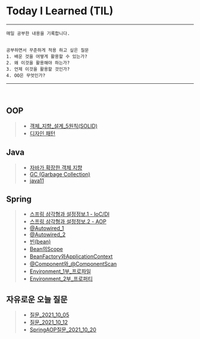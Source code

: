 # Today I Learned (TIL)
---

```
매일 공부한 내용을 기록합니다.


공부하면서 꾸준하게 적용 하고 싶은 질문
1. 배운 것을 어떻게 활용할 수 있는가?
2. 왜 이것을 활용해야 하는가?
3. 언제 이것을 활용할 것인가?
4. OO은 무엇인가?

```
---
<br>

## **OOP**
> - [객체_지향_설계_5원칙(SOLID)](./2021_10/객체_지향_설계_5원칙(SOLID).md)
> - [디자인 패턴](./2021_10/디자인_패턴.md)

## **Java**
> - [자바가 확장한 객체 지향](./2021_10/자바가_확장한_객체지향.md)
> - [GC (Garbage Collection)](./2021_10/GC(Garbage_Collection).md)
> - [java11](./2021_10/java11.md)

## **Spring**
> - [스프링 삼각형과 설정정보.1 - IoC/DI](./2021_10/IoC_DI.md)
> - [스프링 삼각형과 설정정보.2 - AOP](./2021_10/AOP.md)
> - [@Autowired_1](./2021_10/@Autowired_1.md)
> - [@Autowired_2](./2021_10/@Autowired_2.md)
> - [빈(bean)](./2021_10/빈(Bean).md)
> - [Bean의Scope](./2021_10/Bean의Scope.md)
> - [BeanFactory와ApplicationContext](./2021_10/BeanFactory와ApplicationContext.md)
> - [@Component와_@ComponentScan](./2021_10/@Component와_@ComponentScan.md)
> - [Environment_1부_프로파일](./2021_10/Environment_1부_프로파일.md)
> - [Environment_2부_프로퍼티](./2021_10/Environment_2부_프로퍼티.md)




## **자유로운 오늘 질문**
> - [질문_2021_10_05](./2021_10/질문_2021_10_05.md)
> - [질문_2021_10_12](./2021_10/질문_2021_10_12.md)
> - [SpringAOP질문_2021_10_20](./2021_10/SpringAOP질문_2021_10_20.md)
